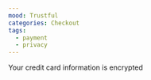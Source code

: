 ```yaml
---
mood: Trustful
categories: Checkout
tags:
  - payment
  - privacy
---
```

Your credit card information is encrypted